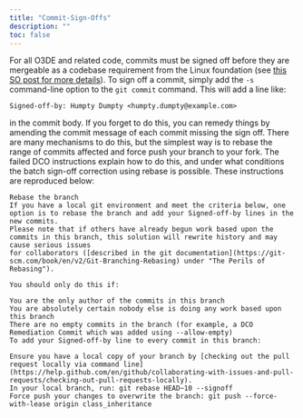 ```yaml
---
title: "Commit-Sign-Offs"
description: ""
toc: false
---
```


For all O3DE and related code, commits must be signed off before they are mergeable as a codebase requirement from the Linux foundation (see [this SO post for more details](https://stackoverflow.com/questions/1962094/what-is-the-sign-off-feature-in-git-for)). To sign off a commit, simply add the `-s` command-line option to the `git commit` command. This will add a line like:

```
Signed-off-by: Humpty Dumpty <humpty.dumpty@example.com>
```

in the commit body. If you forget to do this, you can remedy things by amending the commit message of each commit missing the sign off. There are many mechanisms to do this, but the simplest way is to rebase the range of commits affected and force push your branch to your fork. The failed DCO instructions explain how to do this, and under what conditions the batch sign-off correction using rebase is possible. These instructions are reproduced below:

```
Rebase the branch
If you have a local git environment and meet the criteria below, one option is to rebase the branch and add your Signed-off-by lines in the new commits.
Please note that if others have already begun work based upon the commits in this branch, this solution will rewrite history and may cause serious issues
for collaborators ([described in the git documentation](https://git-scm.com/book/en/v2/Git-Branching-Rebasing) under "The Perils of Rebasing").

You should only do this if:

You are the only author of the commits in this branch
You are absolutely certain nobody else is doing any work based upon this branch
There are no empty commits in the branch (for example, a DCO Remediation Commit which was added using --allow-empty)
To add your Signed-off-by line to every commit in this branch:

Ensure you have a local copy of your branch by [checking out the pull request locally via command line](https://help.github.com/en/github/collaborating-with-issues-and-pull-requests/checking-out-pull-requests-locally).
In your local branch, run: git rebase HEAD~10 --signoff
Force push your changes to overwrite the branch: git push --force-with-lease origin class_inheritance
```
